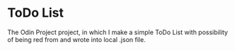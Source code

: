 # ToDo List

The Odin Project project, in which I make a simple ToDo List with possibility of being red from and wrote into local .json file.